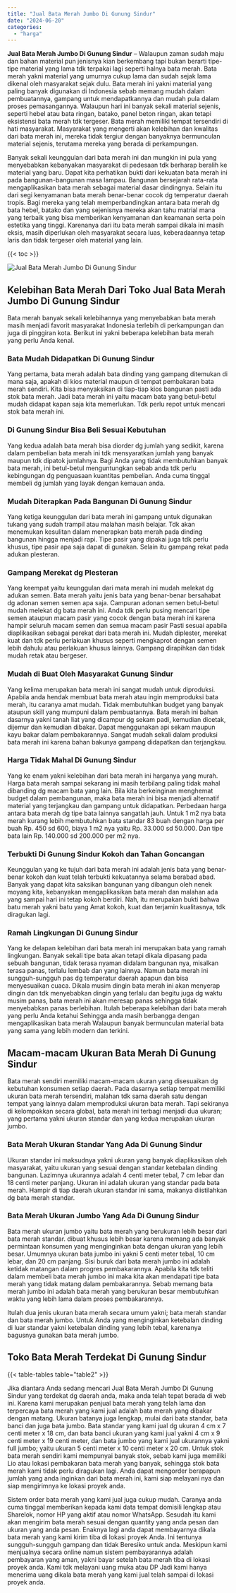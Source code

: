```yaml
---
title: "Jual Bata Merah Jumbo Di Gunung Sindur"
date: "2024-06-20"
categories: 
  - "harga"
---
```


**Jual Bata Merah Jumbo Di Gunung Sindur** – Walaupun zaman sudah maju dan bahan material pun jenisnya kian berkembang tapi bukan berarti tipe-tipe material yang lama tdk terpakai lagi seperti halnya bata merah. Bata merah yakni material yang umurnya cukup lama dan sudah sejak lama dikenal oleh masyarakat sejak dulu. Bata merah ini yakni material yang paling banyak digunakan di Indonesia sebab memang mudah dalam pembuatannya, gampang untuk mendapatkannya dan mudah pula dalam proses pemasangannya. Walaupun hari ini banyak sekali material sejenis, seperti hebel atau bata ringan, batako, panel beton ringan, akan tetapi eksistensi bata merah tdk tergeser. Bata merah memiliki tempat tersendiri di hati masyarakat. Masyarakat yang mengerti akan kelebihan dan kwalitas dari bata merah ini, mereka tidak tergiur dengan banyaknya bermunculan material sejenis, terutama mereka yang berada di perkampungan.

Banyak sekali keunggulan dari bata merah ini dan mungkin ini pula yang menyebabkan kebanyakan masyarakat di pedesaan tdk berharap beralih ke material yang baru. Dapat kita perhatikan bukti dari kekuatan bata merah ini pada bangunan-bangunan masa lampau. Bangunan bersejarah rata-rata mengaplikasikan bata merah sebagai material dasar dindingnya. Selain itu dari segi kenyamanan bata merah benar-benar cocok dg temperatur daerah tropis. Bagi mereka yang telah memperbandingkan antara bata merah dg bata hebel, batako dan yang sejenisnya mereka akan tahu matrial mana yang terbaik yang bisa memberikan kenyamanan dan keamanan serta poin estetika yang tinggi. Karenanya dari itu bata merah sampai dikala ini masih eksis, masih diperlukan oleh masyarakat secara luas, keberadaannya tetap laris dan tidak tergeser oleh material yang lain.

{{< toc >}}

![Jual Bata Merah Jumbo Di Gunung Sindur](/images/jual-bata-merah-22.png)

## Kelebihan Bata Merah Dari Toko Jual Bata Merah Jumbo Di Gunung Sindur

Bata merah banyak sekali kelebihannya yang menyebabkan bata merah masih menjadi favorit masyarakat Indonesia terlebih di perkampungan dan juga di pinggiran kota. Berikut ini yakni beberapa kelebihan bata merah yang perlu Anda kenal.

### Bata Mudah Didapatkan Di Gunung Sindur

Yang pertama, bata merah adalah bata dinding yang gampang ditemukan di mana saja, apakah di kios material maupun di tempat pembakaran bata merah sendiri. Kita bisa menyaksikan di tiap-tiap kios bangunan pasti ada stok bata merah. Jadi bata merah ini yaitu macam bata yang betul-betul mudah didapat kapan saja kita memerlukan. Tdk perlu repot untuk mencari stok bata merah ini.

### Di Gunung Sindur Bisa Beli Sesuai Kebutuhan

Yang kedua adalah bata merah bisa diorder dg jumlah yang sedikit, karena dalam pembelian bata merah ini tdk mensyaratkan jumlah yang banyak maupun tdk dipatok jumlahnya. Bagi Anda yang tidak membutuhkan banyak bata merah, ini betul-betul menguntungkan sebab anda tdk perlu kebingungan dg penguasaan kuantitas pembelian. Anda cuma tinggal membeli dg jumlah yang layak dengan kemauan anda.

### Mudah Diterapkan Pada Bangunan Di Gunung Sindur

Yang ketiga keunggulan dari bata merah ini gampang untuk digunakan tukang yang sudah trampil atau malahan masih belajar. Tdk akan menemukan kesulitan dalam menerapkan bata merah pada dinding bangunan hingga menjadi rapi. Tipe pasir yang dipakai juga tdk perlu khusus, tipe pasir apa saja dapat di gunakan. Selain itu gampang rekat pada adukan plesteran.

### Gampang Merekat dg Plesteran

Yang keempat yaitu keunggulan dari mata merah ini mudah melekat dg adukan semen. Bata merah yaitu jenis bata yang benar-benar bersahabat dg adonan semen semen apa saja. Campuran adonan semen betul-betul mudah melekat dg bata merah ini. Anda tdk perlu pusing mencari tipe semen ataupun macam pasir yang cocok dengan bata merah ini karena hampir seluruh macam semen dan semua macam pasir Pasti sesuai apabila diaplikasikan sebagai perekat dari bata merah ini. Mudah diplester, merekat kuat dan tdk perlu perlakuan khusus seperti mengkaprot dengan semen lebih dahulu atau perlakuan khusus lainnya. Gampang dirapihkan dan tidak mudah retak atau bergeser.

### Mudah di Buat Oleh Masyarakat Gunung Sindur

Yang kelima merupakan bata merah ini sangat mudah untuk diproduksi. Apabila anda hendak membuat bata merah atau ingin memproduksi bata merah, itu caranya amat mudah. Tidak membutuhkan budget yang banyak ataupun skill yang mumpuni dalam pembuatannya. Bata merah ini bahan dasarnya yakni tanah liat yang dicampur dg sekam padi, kemudian dicetak, dijemur dan kemudian dibakar. Dapat menggunakan api sekam maupun kayu bakar dalam pembakarannya. Sangat mudah sekali dalam produksi bata merah ini karena bahan bakunya gampang didapatkan dan terjangkau.

### Harga Tidak Mahal Di Gunung Sindur

Yang ke enam yakni kelebihan dari bata merah ini harganya yang murah. Harga bata merah sampai sekarang ini masih terbilang paling tidak mahal dibanding dg macam bata yang lain. Bila kita berkeinginan menghemat budget dalam pembangunan, maka bata merah ini bisa menjadi alternatif material yang terjangkau dan gampang untuk didapatkan. Perbedaan harga antara bata merah dg tipe bata lainnya sangatlah jauh. Untuk 1 m2 nya bata merah kurang lebih membutuhkan bata standar 83 buah dengan harga per buah Rp. 450 sd 600, biaya 1 m2 nya yaitu Rp. 33.000 sd 50.000. Dan tipe bata lain Rp. 140.000 sd 200.000 per m2 nya.

### Terbukti Di Gunung Sindur Kokoh dan Tahan Goncangan

Keunggulan yang ke tujuh dari bata merah ini adalah jenis bata yang benar-benar kokoh dan kuat telah terbukti kekuatannya selama berabad abad. Banyak yang dapat kita saksikan bangunan yang dibangun oleh nenek moyang kita, kebanyakan mengaplikasikan bata merah dan malahan ada yang sampai hari ini tetap kokoh berdiri. Nah, itu merupakan bukti bahwa batu merah yakni batu yang Amat kokoh, kuat dan terjamin kualitasnya, tdk diragukan lagi.

### Ramah Lingkungan Di Gunung Sindur

Yang ke delapan kelebihan dari bata merah ini merupakan bata yang ramah lingkungan. Banyak sekali tipe bata akan tetapi dikala dipasang pada sebuah bangunan, tidak terasa nyaman didalam bangunan nya, misalkan terasa panas, terlalu lembab dan yang lainnya. Namun bata merah ini sungguh-sungguh pas dg temperatur daerah apapun dan bisa menyesuaikan cuaca. Dikala musim dingin bata merah ini akan menyerap dingin dan tdk menyebabkan dingin yang terlalu dan begitu juga dg waktu musim panas, bata merah ini akan meresap panas sehingga tidak menyebabkan panas berlebihan. Itulah beberapa kelebihan dari bata merah yang perlu Anda ketahui Sehingga anda masih berbangga dengan mengaplikasikan bata merah Walaupun banyak bermunculan material bata yang sama yang lebih modern dan terkini.

## Macam-macam Ukuran Bata Merah Di Gunung Sindur

Bata merah sendiri memiliki macam-macam ukuran yang disesuaikan dg kebutuhan konsumen setiap daerah. Pada dasarnya setiap tempat memiliki ukuran bata merah tersendiri, malahan tdk sama daerah satu dengan tempat yang lainnya dalam memproduksi ukuran bata merah. Tapi sekiranya di kelompokkan secara global, bata merah ini terbagi menjadi dua ukuran; yang pertama yakni ukuran standar dan yang kedua merupakan ukuran jumbo.

### Bata Merah Ukuran Standar Yang Ada Di Gunung Sindur

Ukuran standar ini maksudnya yakni ukuran yang banyak diaplikasikan oleh masyarakat, yaitu ukuran yang sesuai dengan standar ketebalan dinding bangunan. Lazimnya ukurannya adalah 4 centi meter tebal, 7 cm lebar dan 18 centi meter panjang. Ukuran ini adalah ukuran yang standar pada bata merah. Hampir di tiap daerah ukuran standar ini sama, makanya diistilahkan dg bata merah standar.

### Bata Merah Ukuran Jumbo Yang Ada Di Gunung Sindur

Bata merah ukuran jumbo yaitu bata merah yang berukuran lebih besar dari bata merah standar. dibuat khusus lebih besar karena memang ada banyak permintaan konsumen yang menginginkan bata dengan ukuran yang lebih besar. Umumnya ukuran bata jumbo ini yakni 5 centi meter tebal, 10 cm lebar, dan 20 cm panjang. Sisi buruk dari bata merah jumbo ini adalah ketidak matangan dalam progres pembakarannya. Apabila kita tdk teliti dalam membeli bata merah jumbo ini maka kita akan mendapati tipe bata merah yang tidak matang dalam pembakarannya. Sebab memang bata merah jumbo ini adalah bata merah yang berukuran besar membutuhkan waktu yang lebih lama dalam proses pembakarannya.

Itulah dua jenis ukuran bata merah secara umum yakni; bata merah standar dan bata merah jumbo. Untuk Anda yang menginginkan ketebalan dinding di luar standar yakni ketebalan dinding yang lebih tebal, karenanya bagusnya gunakan bata merah jumbo.

## Toko Bata Merah Terdekat Di Gunung Sindur

{{< table-tables table="table2" >}}

Jika diantara Anda sedang mencari Jual Bata Merah Jumbo Di Gunung Sindur yang terdekat dg daerah anda, maka anda telah tepat berada di web ini. Karena kami merupakan penjual bata merah yang telah lama dan terpercaya bata merah yang kami jual adalah bata merah yang dibakar dengan matang. Ukuran batanya juga lengkap, mulai dari bata standar, bata banci dan juga bata jumbo. Bata standar yang kami jual dg ukuran 4 cm x 7 centi meter x 18 cm, dan bata banci ukuran yang kami jual yakni 4 cm x 9 centi meter x 19 centi meter, dan bata jumbo yang kami jual ukurannya yakni full jumbo; yaitu ukuran 5 centi meter x 10 centi meter x 20 cm. Untuk stok bata merah sendiri kami mempunyai banyak stok, sebab kami juga memiliki Lio atau lokasi pembakaran bata merah yang banyak, sehingga stok bata merah kami tidak perlu diragukan lagi. Anda dapat mengorder berapapun jumlah yang anda inginkan dari bata merah ini, kami siap melayani nya dan siap mengirimnya ke lokasi proyek anda.

Sistem order bata merah yang kami jual juga cukup mudah. Caranya anda cuma tinggal memberikan kepada kami data tempat domisili lengkap atau Sharelok, nomor HP yang aktif atau nomor WhatsApp. Sesudah itu kami akan mengirim bata merah sesuai dengan quantity yang anda pesan dan ukuran yang anda pesan. Enaknya lagi anda dapat membayarnya dikala bata merah yang kami kirim tiba di lokasi proyek Anda. Ini tentunya sungguh-sungguh gampang dan tidak Beresiko untuk anda. Meskipun kami menjualnya secara online namun sistem pembayarannya adalah pembayaran yang aman, yakni bayar setelah bata merah tiba di lokasi proyek anda. Kami tdk melayani uang muka atau DP Jadi kami hanya menerima uang dikala bata merah yang kami jual telah sampai di lokasi proyek anda.
